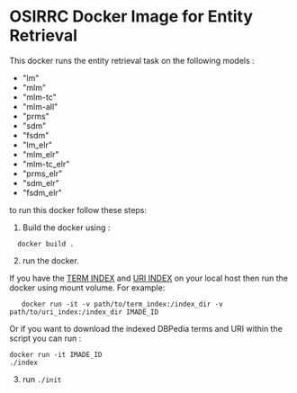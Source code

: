 # OSIRRC Docker Image for Entity Retrieval

This docker runs the entity retrieval task on the following models : 

 - "lm"
 - "mlm"
 - "mlm-tc"
 - "mlm-all" 
 - "prms"
 - "sdm" 
 - "fsdm"
 - "lm_elr"
 - "mlm_elr"
 - "mlm-tc_elr"
 - "prms_elr"
 - "sdm_elr"
 - "fsdm_elr"


to run this docker follow these steps:
1. Build the docker using : 
 ```
   docker build . 
   ```

2. run the docker.

If you have the [TERM INDEX](https://gustav1.ux.uis.no/downloads/elr/index7_stopped.tar.bz2) and [URI INDEX](https://gustav1.ux.uis.no/downloads/elr/index7_only_uri.tar.bz2) on your local host then run the docker using mount volume. For example:
```
   docker run -it -v path/to/term_index:/index_dir -v path/to/uri_index:/index_dir IMADE_ID
```

Or if you want to download the indexed DBPedia terms and URI within the script you can run :
```
docker run -it IMADE_ID
./index
```
3. run `./init`
   
   
   


  
   

